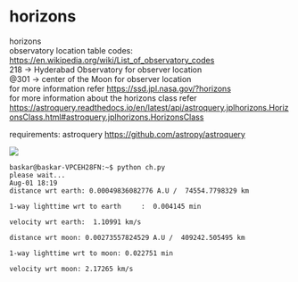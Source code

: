# horizons
horizons 
<br>observatory location table codes: https://en.wikipedia.org/wiki/List_of_observatory_codes</br>
218 -> Hyderabad Observatory for observer location</br>
@301 -> center of the Moon for observer location</br>
for more information refer https://ssd.jpl.nasa.gov/?horizons</br>
for more information about the horizons class refer</br> https://astroquery.readthedocs.io/en/latest/api/astroquery.jplhorizons.HorizonsClass.html#astroquery.jplhorizons.HorizonsClass

requirements: astroquery https://github.com/astropy/astroquery</br>

<img src = "https://github.com/bhaskar4n/horizons/blob/master/ch2.png"/>

```
baskar@baskar-VPCEH28FN:~$ python ch.py
please wait...
Aug-01 18:19
distance wrt earth: 0.00049836082776 A.U /  74554.7798329 km 

1-way lighttime wrt to earth	 :  0.004145 min 

velocity wrt earth:  1.10991 km/s 

distance wrt moon: 0.00273557824529 A.U /  409242.505495 km 

1-way lighttime wrt to moon: 0.022751 min 

velocity wrt moon: 2.17265 km/s 





